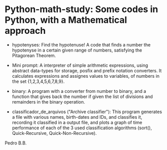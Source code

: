 # Python-math-study: Some codes in Python, with a Mathematical approach

- hypotenyses: Find the hypotenuse!
A code that finds a number the hypotenyse in a certain given range of numbers, satisfying the Pitagorean Theorem.

- Mini prompt: A interpreter of simple arithmetic expressions, using abstract data-types for storage, posfix and prefix notation converters. It calculates expressions and assignes values to variables, of numbers in the set {1,2,3,4,5,6,7,8,9}.

- binary: A program with a converter from number to binary, and a function that gives back the number if given the list of divisions and remainders in the binary operation.

- classificador_de_arquivos ("Archive classifier"): This program generates a file with various names, birth-dates and IDs, and classifies it, recording it classified in a output file, and plots a graph of time performance of each of the 3 used classification algorithms (sort(), Quick-Recursive, Quick-Non-Recursive).

Pedro B.B.
